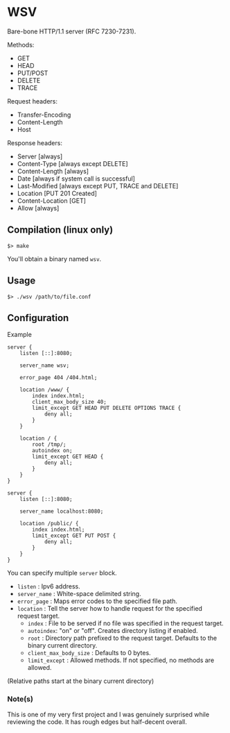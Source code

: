 # WSV
Bare-bone HTTP/1.1 server (RFC 7230-7231).

Methods:
- GET
- HEAD
- PUT/POST
- DELETE
- TRACE

Request headers:
- Transfer-Encoding
- Content-Length
- Host

Response headers:
- Server [always]
- Content-Type [always except DELETE]
- Content-Length [always]
- Date [always if system call is successful]
- Last-Modified [always except PUT, TRACE and DELETE]
- Location [PUT 201 Created]
- Content-Location [GET]
- Allow [always]

## Compilation (linux only)
`$> make`

You'll obtain a binary named `wsv`.

## Usage
`$> ./wsv /path/to/file.conf`

## Configuration

Example
```
server {
    listen [::]:8080;

    server_name wsv;

    error_page 404 /404.html;

    location /www/ {
        index index.html;
        client_max_body_size 40;
        limit_except GET HEAD PUT DELETE OPTIONS TRACE {
            deny all;
        }
    }

    location / {
        root /tmp/;
        autoindex on;
        limit_except GET HEAD {
            deny all;
        }
    }
}

server {
    listen [::]:8080;

    server_name localhost:8080;

    location /public/ {
        index index.html;
        limit_except GET PUT POST {
            deny all;
        }
    }
}
```

You can specify multiple `server` block.
- `listen` :
    Ipv6 address.
- `server_name` :
    White-space delimited string.
- `error_page` :
    Maps error codes to the specified file path.
- `location` :
    Tell the server how to handle request for the specified request target.
    - `index` :
        File to be served if no file was specified in the request target.
    - `autoindex`:
        "on" or "off". Creates directory listing if enabled.
    - `root` :
        Directory path prefixed to the request target.
        Defaults to the binary current directory.
    - `client_max_body_size` :
        Defaults to 0 bytes.
    - `limit_except` :
        Allowed methods. If not specified, no methods are allowed.

(Relative paths start at the binary current directory)

### Note(s)
This is one of my very first project and
I was genuinely surprised while reviewing the code.
It has rough edges but half-decent overall.
